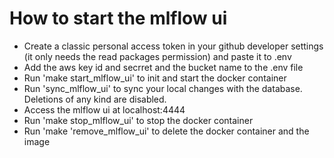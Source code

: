 # How to start the mlflow ui

- Create a classic personal access token in your github developer settings (it only needs the read packages permission) and paste it to .env
- Add the aws key id and secrret and the bucket name to the .env file
- Run 'make start_mlflow_ui' to init and start the docker container
- Run 'sync_mlflow_ui' to sync your local changes with the database. Deletions of any kind are disabled.
- Access the mlflow ui at localhost:4444
- Run 'make stop_mlflow_ui' to stop the docker container
- Run 'make 'remove_mlflow_ui' to delete the docker container and the image